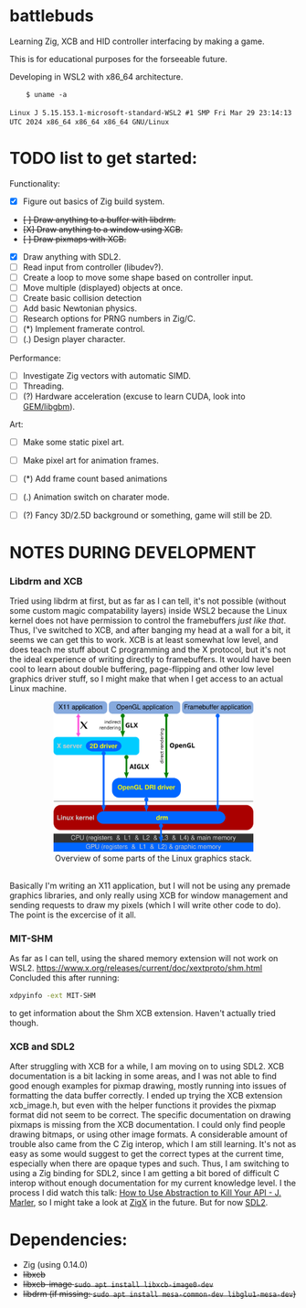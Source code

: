 # battlebuds
Learning Zig, XCB and HID controller interfacing by making a game.

This is for educational purposes for the forseeable future.

Developing in WSL2 with x86_64 architecture.
```
    $ uname -a

Linux J 5.15.153.1-microsoft-standard-WSL2 #1 SMP Fri Mar 29 23:14:13 UTC 2024 x86_64 x86_64 x86_64 GNU/Linux
```


# TODO list to get started:

Functionality: 

- [X] Figure out basics of Zig build system.
- ~~[ ] Draw anything to a buffer with libdrm.~~
- ~~[X] Draw anything to a window using XCB.~~
- ~~[ ] Draw pixmaps with XCB.~~
- [X] Draw anything with SDL2.
- [ ] Read input from controller (libudev?).
- [ ] Create a loop to move some shape based on controller input.
- [ ] Move multiple (displayed) objects at once.
- [ ] Create basic collision detection
- [ ] Add basic Newtonian physics.
- [ ] Research options for PRNG numbers in Zig/C. 
- [ ] (*) Implement framerate control.
- [ ] (.) Design player character.

Performance: 

- [ ] Investigate Zig vectors with automatic SIMD.
- [ ] Threading.
- [ ] (?) Hardware acceleration (excuse to learn CUDA, look into [GEM/libgbm](https://manpages.debian.org/unstable/libdrm-dev/drm-memory.7.en.html)).

Art: 

- [ ] Make some static pixel art.
- [ ] Make pixel art for animation frames.
- [ ] (*) Add frame count based animations
- [ ] (.) Animation switch on charater mode.
- [ ] (?) Fancy 3D/2.5D background or something, game will still be 2D.


# NOTES DURING DEVELOPMENT
### Libdrm and XCB
Tried using libdrm at first, but as far as I can tell, it's not possible (without some custom magic compatability layers) inside WSL2 because 
the Linux kernel does not have permission to control the framebuffers *just like that*. Thus, I've switched to XCB, and after banging my head
at a wall for a bit, it seems we can get this to work. XCB is at least somewhat low level, and does teach me stuff about C programming and the
X protocol, but it's not the ideal experience of writing directly to framebuffers. It would have been cool to learn about double buffering, page-flipping
and other low level graphics driver stuff, so I might make that when I get access to an actual Linux machine.

<div align="center">
    <img src="docs/imgs/Linux_Graphics.svg" width="350">
    <br>Overview of some parts of the Linux graphics stack.<br><br>
</div>

Basically I'm writing an X11 application, but I will not be using any premade graphics libraries, and only really using 
XCB for window management and sending requests to draw my pixels (which I will write other code to do).
The point is the excercise of it all.

### MIT-SHM
As far as I can tell, using the shared memory extension will not work on WSL2.
https://www.x.org/releases/current/doc/xextproto/shm.html
Concluded this after running:
```sh
xdpyinfo -ext MIT-SHM
```
to get information about the Shm XCB extension. Haven't actually tried though.

### XCB and SDL2
After struggling with XCB for a while, I am moving on to using SDL2. XCB documentation is a bit lacking in some areas, 
and I was not able to find good enough examples for pixmap drawing, mostly running into issues of formatting the data
buffer correctly. I ended up trying the XCB extension xcb_image.h, but even with the helper functions it provides the
pixmap format did not seem to be correct. The specific documentation on drawing pixmaps is missing from the XCB documentation.
I could only find people drawing bitmaps, or using other image formats. A considerable amount of trouble also came from
the C Zig interop, which I am still learning. It's not as easy as some would suggest to get the correct types at the 
current time, especially when there are opaque types and such. Thus, I am switching to using a Zig binding for SDL2,
since I am getting a bit bored of difficult C interop without enough documentation for my current knowledge level.
I the process I did watch this talk: [How to Use Abstraction to Kill Your API - J. Marler](https://www.youtube.com/watch?v=aPWFLkHRIAQ),
so I might take a look at [ZigX](https://github.com/marler8997/zigx) in the future. But for now [SDL2](https://github.com/ikskuh/SDL.zig).



# Dependencies:
- Zig (using 0.14.0)
- ~~libxcb~~
- ~~libxcb-image `sudo apt install libxcb-image0-dev`~~
- ~~libdrm (if missing: `sudo apt install mesa-common-dev libglu1-mesa-dev`)~~
